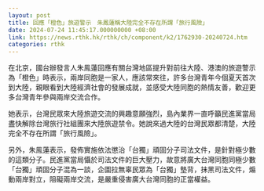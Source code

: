 ```yaml
---
layout: post
title: 回應「橙色」旅遊警示　朱鳳蓮稱大陸完全不存在所謂「旅行風險」
date: 2024-07-24 11:45:17.000000000 +08:00
link: https://news.rthk.hk/rthk/ch/component/k2/1762930-20240724.htm
categories: rthk
---
```


在北京，國台辦發言人朱鳯蓮回應有關台灣地區提升對前往大陸、港澳的旅遊警示為「橙色」時表示，兩岸同胞是一家人，應該常來往，許多台灣青年今個夏天首次到大陸，親眼看到大陸經濟社會的發展成就，並感受大陸同胞的熱情友善，歡迎更多台灣青年參與兩岸交流合作。

她表示，台灣民眾來大陸旅遊交流的興趣意願強烈，島內業界一直呼籲民進黨當局盡快解除台灣旅行社組團來大陸旅遊禁令。她說來過大陸的台灣民眾都清楚，大陸完全不存在所謂「旅行風險」。

另外，朱鳯蓮表示，發佈實施依法懲治「台獨」頑固分子司法文件，是針對極少數的這類分子。民進黨當局懾於司法文件的巨大壓力，故意將廣大台灣同胞同極少數「台獨」頑固分子混為一談，企圖拉無辜民眾為「台獨」墊背，抹黑司法文件，煽動兩岸對立，阻礙兩岸交流，是嚴重侵害廣大台灣同胞的正當權益。
